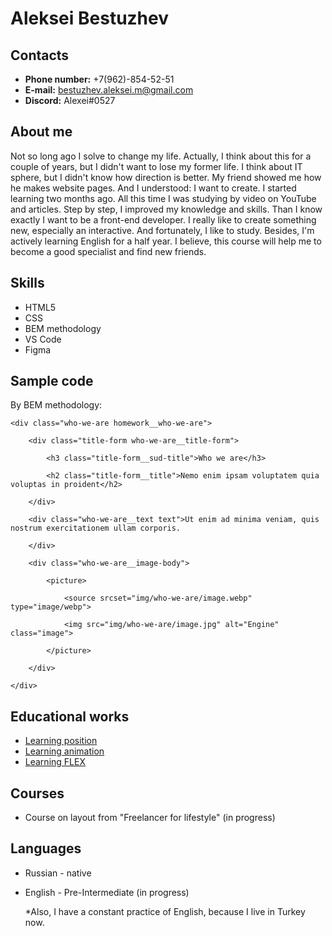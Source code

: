 # Aleksei Bestuzhev

## Contacts
* __Phone number:__ +7(962)-854-52-51
* __E-mail:__ bestuzhev.aleksei.m@gmail.com
* __Discord:__ Alexei#0527

## About me
Not so long ago I solve to change my life. Actually, I think about this for a couple of years, but I didn't want to lose my former life. I think about IT sphere, but I didn't know how direction is better. My friend showed me how he makes website pages. And I understood: I want to create. 
I started learning two months ago. All this time I was studying by video on YouTube and articles. Step by step, I improved my knowledge and skills. Than I know exactly I want to be a front-end developer. I really like to create something new, especially an interactive. And fortunately, I like to study. Besides, I'm actively learning English for a half year. 
I believe, this course will help me to become a good specialist and find new friends.

## Skills
* HTML5
* CSS
* BEM methodology
* VS Code
* Figma

## Sample code
By BEM methodology:

```
<div class="who-we-are homework__who-we-are">

	<div class="title-form who-we-are__title-form">

		<h3 class="title-form__sud-title">Who we are</h3>

		<h2 class="title-form__title">Nemo enim ipsam voluptatem quia voluptas in proident</h2>

	</div>

	<div class="who-we-are__text text">Ut enim ad minima veniam, quis nostrum exercitationem ullam corporis.

	</div>

	<div class="who-we-are__image-body">

		<picture>

			<source srcset="img/who-we-are/image.webp" type="image/webp">

			<img src="img/who-we-are/image.jpg" alt="Engine" class="image">

		</picture>

	</div>

</div>
```

## Educational works
* [Learning position](https://alexksxx.github.io/part_of_doggie/)
* [Learning animation](https://alexksxx.github.io/13_animated_car/)
* [Learning FLEX](https://alexksxx.github.io/Les_15/)

## Courses
* Сourse on layout from "Freelancer for lifestyle" (in progress)

## Languages
* Russian - native
* English - Pre-Intermediate (in progress)

	*Also, I have a constant practice of English, because I live in Turkey now.